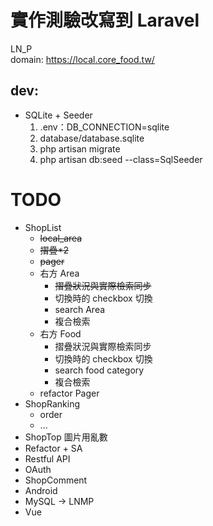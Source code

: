 #   實作測驗改寫到 Laravel

LN_P    
domain: https://local.core_food.tw/

##  dev:         
- SQLite + Seeder    
    1. .env：DB_CONNECTION=sqlite
    2. database/database.sqlite
    3. php artisan migrate
    4. php artisan db:seed --class=SqlSeeder

#   TODO
   - ShopList
        - ~~local_area~~
        - ~~摺疊*2~~
        - ~~pager~~
        - 右方 Area
            - ~~摺疊狀況與實際檢索同步~~
            - 切換時的 checkbox 切換
            - search Area 
            - 複合檢索
        - 右方 Food
            - 摺疊狀況與實際檢索同步
            - 切換時的 checkbox 切換
            - search food category
            - 複合檢索
        - refactor Pager
   - ShopRanking
        - order
        - ...
   - ShopTop 圖片用亂數
   - Refactor + SA
   - Restful API
   - OAuth
   - ShopComment
   - Android
   - MySQL -> LNMP
   - Vue
    
